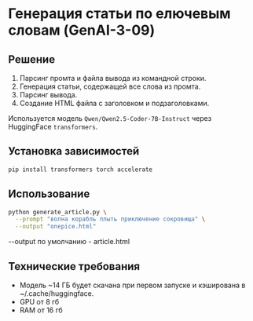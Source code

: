 # Генерация статьи по елючевым словам (GenAI-3-09)

## Решение

1. Парсинг промта и файла вывода из командной строки.
2. Генерация статьи, содержащей все слова из промта.
3. Парсинг вывода.
4. Создание HTML файла с заголовком и подзаголовками.

Используется модель `Qwen/Qwen2.5-Coder-7B-Instruct` через HuggingFace `transformers`.

## Установка зависимостей

```bash
pip install transformers torch accelerate
```

## Использование

```bash
python generate_article.py \
  --prompt "волна корабль плыть приключение сокровища" \
  --output "onepice.html"
```

--output по умолчанию - article.html

## Технические требования

* Модель ~14 ГБ будет скачана при первом запуске и кэширована в ~/.cache/huggingface. 
* GPU от 8 гб
* RAM от 16 гб
